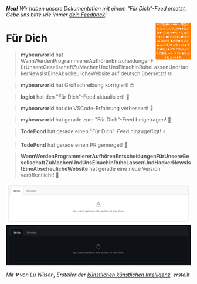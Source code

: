 _**Neu!** Wir haben unsere Dokumentation mit einem "Für Dich"-Feed ersetzt. Gebe uns bitte wie immer [dein Feedback](https://github.com/TodePond/WhenWillProgrammersStopMakingDecisionsForOurSocietyAndJustLeaveUsAloneAlsoHackerNewsIsAVileWebsite/releases/tag/vyesterday)!_

[<img align="right" height="100" src="shapes.png">](https://github.com/TodePond/WhenWillProgrammersStopMakingDecisionsForOurSocietyAndJustLeaveUsAloneAlsoHackerNewsIsAVileWebsite/blob/main/examples/Examples_de-DE.md "Klicke hier für die Beispielsseite.")

# Für Dich

> **mybearworld** hat WannWerdenProgrammiererAufhörenEntscheidungenFürUnsereGesellschaftZuMachenUndUnsEinachInRuheLassenUndHackerNewsIstEineAbscheulicheWebsite auf deutsch übersetzt! 🌐

> **mybearworld** hat Großschreibung korrigiert! 🤓

> **loglot** hat den "Für Dich"-Feed aktualisiert! 🔼

> **mybearworld** hat die VSCode-Erfahrung verbessert! 🐻

> **mybearworld** hat gerade zum "Für Dich"-Feed beigetragen! 🐻

> **TodePond** hat gerade einen "Für Dich"-Feed hinzugefügt! ⭐

> **TodePond** hat gerade einen PR gemerget! 🚀

> **WannWerdenProgrammiererAufhörenEntscheidungenFürUnsereGesellschaftZuMachenUndUnsEinachInRuheLassenUndHackerNewsIstEineAbscheulicheWebsite** hat gerade eine neue Version veröffentlicht! 🎉

<img width="951" alt="image" src="files/266134926-0aff5c3a-3678-4eb9-aace-aa9be8af6cfa.png#gh-light-mode-only">
<img width="951" alt="image" src="files/266138395-d8a5700b-f74c-46a7-bae3-c25d7b645b8c.png#gh-dark-mode-only">

_Mit 💔 von Lu Wilson, Ersteller der [künstlichen künstlichen Intelligenz](https://www.youtube.com/watch?v=ZMklf0vUl18). erstellt_
